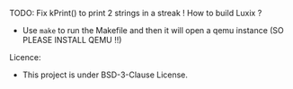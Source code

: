 TODO: Fix kPrint() to print 2 strings in a streak !
How to build Luxix ?
* Use `make` to run the Makefile and then it will open a qemu instance (SO PLEASE INSTALL QEMU !!)

Licence:
* This project is under BSD-3-Clause License.
